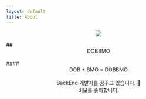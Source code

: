 ```yaml
---
layout: default
title: About
---
```


<p align="center">
  <img src = "https://media1.giphy.com/media/pO4UHglOY2vII/giphy.gif?cid=ecf05e475gsvlfa7brjnl4stjwd9c7c7znaw6j95m1yqoh5c&rid=giphy.gif&ct=g">
</p>
## <center>DOBBMO</center><br/>
#### <center>DOB + BMO = DOBBMO </center><br/>
<center>BackEnd 개발자를 꿈꾸고 있습니다. 🌱<br/>
비모를 좋아합니다.</center><br/>

